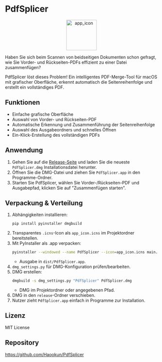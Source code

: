 # PdfSplicer

<div align="center">
  <img width="100" height="100" alt="app_icon" src="https://github.com/user-attachments/assets/a3f9089a-cf94-43be-b485-f682a43492c6" />
</div>

Haben Sie sich beim Scannen von beidseitigen Dokumenten schon gefragt, wie Sie Vorder- und Rückseiten-PDFs effizient zu einer Datei zusammenfügen?

PdfSplicer löst dieses Problem! Ein intelligentes PDF-Merge-Tool für macOS mit grafischer Oberfläche, erkennt automatisch die Seitenreihenfolge und erstellt ein vollständiges PDF.

## Funktionen
- Einfache grafische Oberfläche
- Auswahl von Vorder- und Rückseiten-PDF
- Automatische Erkennung und Zusammenführung der Seitenreihenfolge
- Auswahl des Ausgabeordners und schnelles Öffnen
- Ein-Klick-Erstellung des vollständigen PDFs

## Anwendung
1. Gehen Sie auf die [Release-Seite](https://github.com/Haookun/PdfSplicer/releases) und laden Sie die neueste `PdfSplicer.dmg` Installationsdatei herunter.
2. Öffnen Sie die DMG-Datei und ziehen Sie `PdfSplicer.app` in den Programme-Ordner.
3. Starten Sie PdfSplicer, wählen Sie Vorder-/Rückseiten-PDF und Ausgabepfad, klicken Sie auf "Zusammenfügen starten".

## Verpackung & Verteilung
1. Abhängigkeiten installieren:
   ```bash
   pip install pyinstaller dmgbuild
   ```
2. Transparentes `.icns`-Icon als `app_icon.icns` im Projektordner bereitstellen.
3. Mit PyInstaller als .app verpacken:
   ```bash
   pyinstaller --windowed --name PdfSplicer --icon=app_icon.icns main.py
   ```
   - Ausgabe in `dist/PdfSplicer.app`.
4. `dmg_settings.py` für DMG-Konfiguration prüfen/bearbeiten.
5. DMG erstellen:
   ```bash
   dmgbuild -s dmg_settings.py "PdfSplicer" PdfSplicer.dmg
   ```
   - DMG im Projektordner oder angegebenen Pfad.
6. DMG in den `release`-Ordner verschieben.
7. Nutzer zieht `PdfSplicer.app` einfach in Programme zur Installation.

## Lizenz
MIT License

## Repository
https://github.com/Haookun/PdfSplicer
